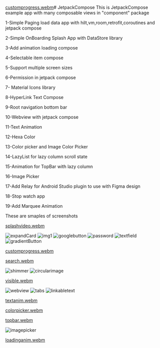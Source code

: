 [customprogress.webm](https://github.com/HusseinKamal/JetpackCompose/assets/29864161/3634520a-b8c6-4837-924d-37a98558c1ad)# JetpackCompose
This is JetpackCompose example app with many composable views in "component" package   

1-Simple Paging load data app with hilt,vm,room,retrofit,coroutines and jetpack compose    

2-Simple OnBoarding Splash App with DataStore library   

3-Add animation loading compose    

4-Selectable item compose   

5-Support multiple screen sizes    

6-Permission in jetpack compose   

7- Material Icons library   

8-HyperLink Text Compose   

9-Root navigation bottom bar   

10-Webview with jetpack compose   

11-Text Animation   

12-Hexa Color   

13-Color picker and Image Color Picker   

14-LazyList for lazy column scroll state   

15-Animation for TopBar with lazy column   

16-Image Picker   

17-Add Relay for Android Studio plugin to use with Figma design   

18-Stop watch app   

19-Add Marquee Animation 

These are smaples of screenshots 

[splashvideo.webm](https://github.com/HusseinKamal/JetpackCompose/assets/29864161/28bfdfa0-0621-4305-83f9-3aade50d0d57)

![expandCard](https://github.com/HusseinKamal/JetpackCompose/assets/29864161/da8bf17c-1747-4afd-b05c-3064e7e349f3)
![img1](https://github.com/HusseinKamal/JetpackCompose/assets/29864161/fa8227d0-b8ff-4503-a3a2-e3e512737459)
![googlebutton](https://github.com/HusseinKamal/JetpackCompose/assets/29864161/4a624820-4097-4dbe-a2d4-01bb7386b41b)
![password](https://github.com/HusseinKamal/JetpackCompose/assets/29864161/6d1f526c-74a6-4d8c-8af1-d6f21c62cb9c)
![textfield](https://github.com/HusseinKamal/JetpackCompose/assets/29864161/5495b7ab-5098-42ac-89bd-988f67fa6f5a)
![gradientButton](https://github.com/HusseinKamal/JetpackCompose/assets/29864161/c5174b9a-59d2-47b2-8c87-e4fa9f46067e)

[customprogress.webm](https://github.com/HusseinKamal/JetpackCompose/assets/29864161/a4132b5a-3ac1-4907-81f1-38bc07587527)

[search.webm](https://github.com/HusseinKamal/JetpackCompose/assets/29864161/fe210aa2-bd30-4e9a-bf01-1621320af681)

![shimmer](https://github.com/HusseinKamal/JetpackCompose/assets/29864161/aeee2bc2-96d0-42be-9167-2dbebb682e03)
![circularimage](https://github.com/HusseinKamal/JetpackCompose/assets/29864161/b84fa1a1-2816-4362-b795-eaf4d9e3dda9)

[visible.webm](https://github.com/HusseinKamal/JetpackCompose/assets/29864161/73b73715-f5bf-48ee-91b4-5425c41d0951)

![webview](https://github.com/HusseinKamal/JetpackCompose/assets/29864161/b7dd2cd1-93ff-421e-b618-54ec46b79f18)
![tabs](https://github.com/HusseinKamal/JetpackCompose/assets/29864161/b3d149f7-d1ec-4ca3-947e-dfed5f026d87)
![linkabletext](https://github.com/HusseinKamal/JetpackCompose/assets/29864161/850a5c25-3bc7-4914-b3d2-36d843120ca1)

[textanim.webm](https://github.com/HusseinKamal/JetpackCompose/assets/29864161/3c590957-50ec-4ecb-bd94-c58641e96018)

[colorpicker.webm](https://github.com/HusseinKamal/JetpackCompose/assets/29864161/5087a49b-c324-4976-b690-db573fa94c62)

[topbar.webm](https://github.com/HusseinKamal/JetpackCompose/assets/29864161/a937b4de-3caa-49f2-b5be-fed7945fea96)

![imagepicker](https://github.com/HusseinKamal/JetpackCompose/assets/29864161/db612163-8e8b-4535-a0ed-e6c68c91225b)

[loadinganim.webm](https://github.com/HusseinKamal/JetpackCompose/assets/29864161/45d97261-b763-4851-abb9-a69cfe97a4ad)






